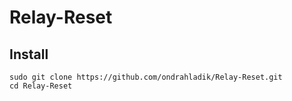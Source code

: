 # Relay-Reset

## Install

```console
sudo git clone https://github.com/ondrahladik/Relay-Reset.git  
cd Relay-Reset
```